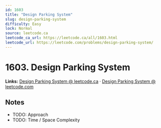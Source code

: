 ```yaml
--- 
id: 1603
title: "Design Parking System"
slug: design-parking-system
difficulty: Easy
lock: Normal
source: leetcode.ca
leetcode_ca_url: https://leetcode.ca/all/1603.html
leetcode_url: https://leetcode.com/problems/design-parking-system/
---
```


# 1603. Design Parking System

**Links:** [Design Parking System @ leetcode.ca](https://leetcode.ca/all/1603.html) · [Design Parking System @ leetcode.com](https://leetcode.com/problems/design-parking-system/)

## Notes
- TODO: Approach
- TODO: Time / Space Complexity
